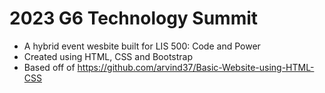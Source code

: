 # 2023 G6 Technology Summit

- A hybrid event wesbite built for LIS 500: Code and Power
- Created using HTML, CSS and Bootstrap
- Based off of https://github.com/arvind37/Basic-Website-using-HTML-CSS
